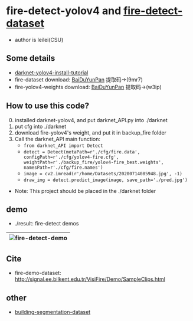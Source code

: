 # fire-detect-yolov4 and [fire-detect-dataset](https://pan.baidu.com/s/1QlUTC8QW4wj0-Rwfx3fIPA)

* author is leilei(CSU)

## Some details
* [darknet-yolov4-install-tutorial](https://github.com/AlexeyAB/darknet#how-to-compile-on-linux-using-make)
* fire-dataset download: [BaiDuYunPan](https://pan.baidu.com/s/1QlUTC8QW4wj0-Rwfx3fIPA) 提取码->(9mr7)
* fire-yolov4-weights download: [BaiDuYunPan](https://pan.baidu.com/s/14g0SkV5vR8OhnDOCTW6r9A) 提取码->(w3ip)

## How to use this code?
0. installed darknet-yolov4, and put darknet_API.py into ./darknet
1. put cfg into ./darknet
2. download fire-yolov4's weight, and put it in backup_fire folder
3. Call the darknet_API main function:
    * `from darknet_API import Detect`
    * `detect = Detect(metaPath=r'./cfg/fire.data', configPath=r'./cfg/yolov4-fire.cfg', weightPath=r'./backup_fire/yolov4-fire_best.weights', namesPath=r'./cfg/fire.names')`
    * `image = cv2.imread(r'/home/Datasets/20200714085948.jpg', -1)`
    * `draw_img = detect.predict_image(image, save_path='./pred.jpg')`
* Note: This project should be placed in the ./darknet folder

## demo
* ./result: fire-detect demos

|![fire-detect-demo](https://github.com/gengyanlei/fire-detect-yolov4/blob/master/result/result_demo.jpg?raw=true)|
|----|

## Cite
* fire-demo-dataset: http://signal.ee.bilkent.edu.tr/VisiFire/Demo/SampleClips.html

## other
* [building-segmentation-dataset](https://github.com/gengyanlei/build_segmentation_dataset)